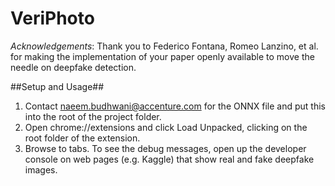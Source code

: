 # VeriPhoto

_Acknowledgements_: Thank you to Federico Fontana, Romeo Lanzino, et al. for making the implementation of your paper openly available to move the needle on deepfake detection.

##Setup and Usage##
1. Contact naeem.budhwani@accenture.com for the ONNX file and put this into the root of the project folder.
2. Open chrome://extensions and click Load Unpacked, clicking on the root folder of the extension.
3. Browse to tabs. To see the debug messages, open up the developer console on web pages (e.g. Kaggle) that show real and fake deepfake images.
